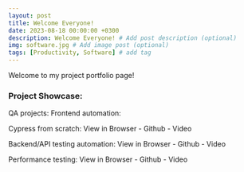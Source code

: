 ```yaml
---
layout: post
title: Welcome Everyone!
date: 2023-08-18 00:00:00 +0300
description: Welcome Everyone! # Add post description (optional)
img: software.jpg # Add image post (optional)
tags: [Productivity, Software] # add tag
---
```


Welcome to my project portfolio page!

### Project Showcase:

QA projects:
Frontend automation:

Cypress from scratch:
View in Browser - Github - Video

Backend/API testing automation:
View in Browser - Github - Video

Performance testing:
View in Browser - Github - Video
